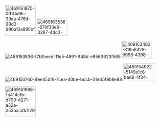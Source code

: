 
<img width="100" height="100" alt="469161870-0fb14d8c-39aa-476d-98d3-996a13e895bf" src="https://github.com/user-attachments/assets/216840ef-3379-412c-9eb2-055976b464a7" />

<img width="99" height="56" alt="469163538-670f33e9-3267-4dc3-bd35-a2ba32838534" src="https://github.com/user-attachments/assets/0f6aa9f0-29ba-4174-8734-0793af6e9a2f" />

![469150836-f7b1beed-11e5-4691-948d-e8563623f565](https://github.com/user-attachments/assets/e96efcc9-7b50-4691-a3a0-e89892638a81)
<img width="99" height="56" alt="469163483-318b8328-9998-4398-b3e3-a0f3059d0882" src="https://github.com/user-attachments/assets/090a0636-34f0-4458-a0e0-d96f783873b3" />

![469150760-4ee45bf8-1cea-40be-bdcb-01e45f9b8e88](https://github.com/user-attachments/assets/a8932297-3acf-42c5-81d6-80399ca9e21f)
<img width="101" height="57" alt="469154922-5149e1c8-bad9-4f24-b9c7-1e7949b6028d" src="https://github.com/user-attachments/assets/e559232c-2173-4fda-8378-0266da64c4fc" />

<img width="100" height="100" alt="469161968-1b414cfb-d799-4271-a32a-253aacd1d129" src="https://github.com/user-attachments/assets/75caf268-775b-42da-8b64-fbc00fece5af" />

